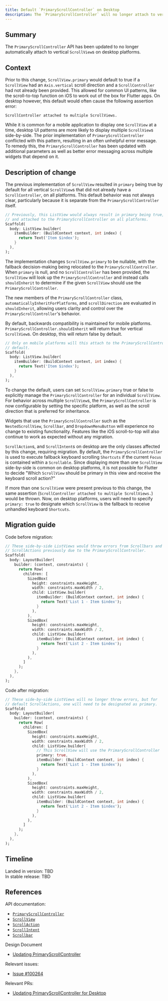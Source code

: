 ```yaml
---
title: Default `PrimaryScrollController` on Desktop
description: The `PrimaryScrollController` will no longer attach to vertical `ScrollView`s automatically on Desktop.
---
```


## Summary

The `PrimaryScrollController` API has been updated to no longer automatically
attach to vertical `ScrollView`s on desktop platforms.

## Context

Prior to this change, `ScrollView.primary` would default to true if a
`ScrollView` had an `Axis.vertical` scroll direction and a `ScrollController`
had not already been provided. This allowed for common UI patterns, like the
scroll-to-top function on iOS to work out of the box for Flutter apps.
On desktop however, this default would often cause the following assertion error:

```
ScrollController attached to multiple ScrollViews.
```

While it is common for a mobile application to display one `ScrollView` at a time,
desktop UI patterns are more likely to display multiple `ScrollView`s
side-by-side. The prior implementation of `PrimaryScrollController` conflicted
with this pattern, resulting in an often unhelpful error message. To remedy this,
the `PrimaryScrollController` has been updated with additional parameters as
well as better error messaging across multiple widgets that depend on it.

## Description of change

The previous implementation of `ScrollView` resulted in `primary` being true by
default for all vertical `ScrollView`s that did not already have a
`ScrollController`, on all platforms. This default behavior was not always clear,
particularly because it is separate from the `PrimaryScrollController` itself.

<!-- skip -->
```dart
// Previously, this ListView would always result in primary being true,
// and attached to the PrimaryScrollController on all platforms.
Scaffold(
  body: ListView.builder(
    itemBuilder: (BuildContext context, int index) {
      return Text('Item $index');
    }
  ),
);
```

The implementation changes `ScrollView.primary` to be nullable, with the fallback
decision-making being relocated to the `PrimaryScrollController`.
When `primary` is null, and no `ScrollController` has been provided, the `ScrollView`
will look up the `PrimaryScrollController` and instead calls `shouldInherit` to
determine if the given `ScrollView` should use the `PrimaryScrollController`.

The new members of the `PrimaryScrollController` class,
`automaticallyInheritForPlatforms`, and `scrollDirection` are evaluated in
`shouldInherit`, allowing users clarity and control over the
`PrimaryScrollController`'s behavior.

By default, backwards compatibility is maintained for mobile platforms.
`PrimaryScrollController.shouldInherit` will return true for vertical
`ScrollView`s. On desktop, this will return false by default.

<!-- skip -->
```dart
// Only on mobile platforms will this attach to the PrimaryScrollController by
// default.
Scaffold(
  body: ListView.builder(
    itemBuilder: (BuildContext context, int index) {
      return Text('Item $index');
    }
  ),
);
```

To change the default, users can set `ScrollView.primary` true or false to
explicitly manage the `PrimaryScrollController` for an individual `ScrollView`.
For behavior across multiple `ScrollView`s, the `PrimaryScrollController` is now
configurable by setting the specific platform, as well as the scroll direction
that is preferred for inheritance.

Widgets that use the `PrimaryScrollController` such as the `NestedScrollView`,
`Scrollbar`, and `DropdownMenuButton` will experience no change to existing
functionality. Features like the iOS scroll-to-top will also continue to work as
expected without any migration.

`ScrollAction`s, and `ScrollIntent`s on desktop are the only classes affected by
this change, requiring migration. By default, the `PrimaryScrollController` is
used to execute fallback keyboard scrolling `Shortcuts` if the current `Focus` is
contained within a `Scrollable`. Since displaying more than one `ScrollView`
side-by-side is common on desktop platforms, it is not possible for
Flutter to decide "Which `ScrollView` should be primary in this view and receive
the keyboard scroll action?"

If more than one `ScrollVie`w were present previous to this change, the same
assertion (`ScrollController attached to multiple ScrollViews.`) would be thrown.
Now, on desktop platforms, users will need to specify `primary: true` to
designate which `ScrollView` is the fallback to receive unhandled keyboard
`Shortcuts`.

## Migration guide

Code before migration:

<!-- skip -->
```dart
// These side-by-side ListViews would throw errors from Scrollbars and
// ScrollActions previously due to the PrimaryScrollController.
Scaffold(
  body: LayoutBuilder(
    builder: (context, constraints) {
      return Row(
        children: [
          SizedBox(
            height: constraints.maxHeight,
            width: constraints.maxWidth / 2,
            child: ListView.builder(
              itemBuilder: (BuildContext context, int index) {
                return Text('List 1 - Item $index');
              }
            ),
          ),
          SizedBox(
            height: constraints.maxHeight,
            width: constraints.maxWidth / 2,
            child: ListView.builder(
              itemBuilder: (BuildContext context, int index) {
                return Text('List 2 - Item $index');
              }
            ),
          ),
        ]
      );
    },
  ),
);
```

Code after migration:

<!-- skip -->
```dart
// These side-by-side ListViews will no longer throw errors, but for
// default ScrollActions, one will need to be designated as primary.
Scaffold(
  body: LayoutBuilder(
    builder: (context, constraints) {
      return Row(
        children: [
          SizedBox(
            height: constraints.maxHeight,
            width: constraints.maxWidth / 2,
            child: ListView.builder(
              // This ScrollView will use the PrimaryScrollController
              primary: true,
              itemBuilder: (BuildContext context, int index) {
                return Text('List 1 - Item $index');
              }
            ),
          ),
          SizedBox(
            height: constraints.maxHeight,
            width: constraints.maxWidth / 2,
            child: ListView.builder(
              itemBuilder: (BuildContext context, int index) {
                return Text('List 2 - Item $index');
              }
            ),
          ),
        ]
      );
    },
  ),
);
```

## Timeline

Landed in version: TBD<br>
In stable release: TBD

## References

API documentation:
* [`PrimaryScrollController`][]
* [`ScrollView`][]
* [`ScrollAction`][]
* [`ScrollIntent`][]
* [`Scrollbar`][]

Design Document
* [Updating PrimaryScrollController][]

Relevant issues:
* [Issue #100264][]

Relevant PRs:
* [Updating PrimaryScrollController for Desktop][]

[`PrimaryScrollController`]: {{site.api}}/flutter/widgets/PrimaryScrollController-class.html
[`ScrollView`]: {{site.api}}/flutter/widgets/ScrollView-class.html
[`ScrollAction`]: {{site.api}}/flutter/widgets/ScrollAction-class.html
[`ScrollIntent`]: {{site.api}}/flutter/widgets/ScrollIntent-class.html
[`Scrollbar`]: {{site.api}}/flutter/material/Scrollbar-class.html
[Updating PrimaryScrollController]: https://docs.google.com/document/d/12OQx7h8UQzzAi0Kxh-saDC2dg7h2fghCCzwJ0ysPmZE/edit?usp=sharing&resourcekey=0-ATO-1Er3HO2HITm59I0IdA
[Issue #100264]: {{site.repo.flutter}}/issues/100264
[Updating PrimaryScrollController for Desktop]: {{site.repo.flutter}}/pull/102099
